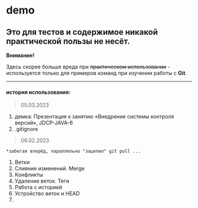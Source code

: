# demo
## Это для тестов и содержимое никакой практической пользы не несёт.
**Внимание!** 

Здесь скорее больше вреда при ~~практическом использовании~~ - используется только для примеров команд при изучении работы с **Git**.
***
#### история использования:
> 05.03.2023
1. демка: Презентация к занятию «Внедрение системы контроля версий», JDCP-JAVA-6
1. .gitignore
> 06.02.2023

  `*забегая вперёд, параллельно "зацепил" git pull ...`
1. Ветки
2. Слияние изменений. Merge
3. Конфликты
4. Удаление веток. Теги
5. Работа с историей
6. Устройство веток и HEAD
7. 
